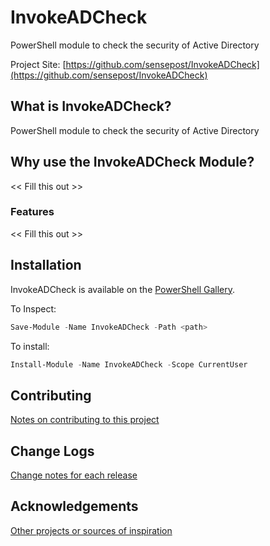 # InvokeADCheck
PowerShell module to check the security of Active Directory

Project Site: [https://github.com/sensepost/InvokeADCheck](https://github.com/sensepost/InvokeADCheck)

## What is InvokeADCheck?
PowerShell module to check the security of Active Directory

## Why use the InvokeADCheck Module?
<< Fill this out >>

### Features
<< Fill this out >>

## Installation
InvokeADCheck is available on the [PowerShell Gallery](https://www.powershellgallery.com/packages/InvokeADCheck/).

To Inspect:
```powershell
Save-Module -Name InvokeADCheck -Path <path>
```
To install:
```powershell
Install-Module -Name InvokeADCheck -Scope CurrentUser
```

## Contributing
[Notes on contributing to this project](Contributing.md)

## Change Logs
[Change notes for each release](ChangeLog.md)

## Acknowledgements
[Other projects or sources of inspiration](Acknowledgements.md)


